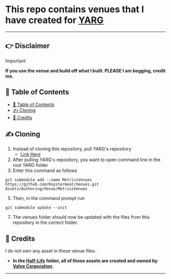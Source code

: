 # This repo contains venues that I have created for [YARG](https://github.com/YARC-Official/YARG)

---

## 👉 Disclaimer

> [!IMPORTANT]
> **If you use the venue and build off what I built. PLEASE I am begging, credit me.**

## 📃 Table of Contents

- [📃 Table of Contents](#-table-of-contents)
- [✍️ Cloning](#️-cloning)
- [📃 Credits](#-credits)

## ✍️ Cloning

1. Instead of cloning this repository, pull YARG's repository
   - [Link Here](https://github.com/YARC-Official/YARG)
2. After pulling YARG's repository, you want to open command line in the root YARG folder
3. Enter this command as follows
```
git submodule add --name MetricsVenues https://github.com/Roystermeat/Venues.git Assets/Authoring/Venue/MetricsVenues
```
5. Then, in the command prompt run
```
git submodule update --init
```
7. The venues folder should now be updated with the files from this repository in the correct folder.

## 📃 Credits

I do not own any asset in these venue files.
- **In the [Half-Life](https://store.steampowered.com/app/70/HalfLife/) folder, all of those assets are created and owned by [Valve Corporation](https://www.valvesoftware.com/en/).**

---
